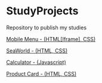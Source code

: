 # StudyProjects
Repository to publish my studies 

<a href="https://rsajr.github.io/StudyProjects/Mobile-Menu/">Mobile Menu - (HTML[Iframe], CSS)</a>

<a href="https://rsajr.github.io/StudyProjects/SeaWorld%20-%20page/">SeaWorld - (HTML, CSS)</a>


<a href="https://rsajr.github.io/StudyProjects/ProjetoCalculadora/">Calculator - (Javascript)</a>


<a href="https://rsajr.github.io/StudyProjects/Product%20preview%20card%20component/">Product Card - (HTML, CSS)</a>
